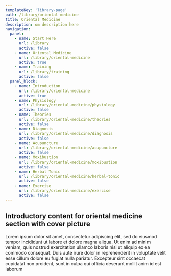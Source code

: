 ```yaml
---
templateKey: 'library-page'
path: /library/oriental-medicine
title: Oriental Medicine
description: om description here
navigation: 
  panel:
    - name: Start Here
      url: /library
      active: false
    - name: Oriental Medicine
      url: /library/oriental-medicine
      active: true
    - name: Training
      url: /library/training
      active: false
  panel_block:
    - name: Introduction
      url: /library/oriental-medicine
      active: true
    - name: Physiology
      url: /library/oriental-medicine/physiology
      active: false
    - name: Theories
      url: /library/oriental-medicine/theories
      active: false
    - name: Diagnosis
      url: /library/oriental-medicine/diagnosis
      active: false
    - name: Acupuncture
      url: /library/oriental-medicine/acupuncture
      active: false
    - name: Moxibustion
      url: /library/oriental-medicine/moxibustion
      active: false
    - name: Herbal Tonic
      url: /library/oriental-medicine/herbal-tonic
      active: false
    - name: Exercise
      url: /library/oriental-medicine/exercise 
      active: false
---
```


## Introductory content for oriental medicine section with cover picture

Lorem ipsum dolor sit amet, consectetur adipiscing elit, sed do eiusmod tempor incididunt ut labore et dolore magna aliqua. Ut enim ad minim veniam, quis nostrud exercitation ullamco laboris nisi ut aliquip ex ea commodo consequat. Duis aute irure dolor in reprehenderit in voluptate velit esse cillum dolore eu fugiat nulla pariatur. Excepteur sint occaecat cupidatat non proident, sunt in culpa qui officia deserunt mollit anim id est laborum